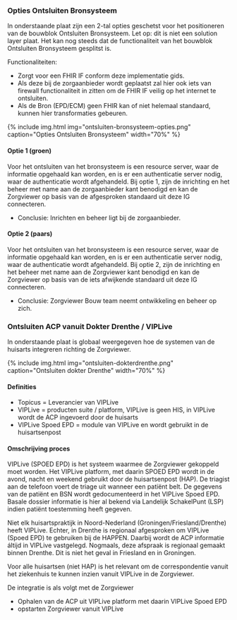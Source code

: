 ### Opties Ontsluiten Bronsysteem

In onderstaande plaat zijn een 2-tal opties geschetst voor het positioneren van de bouwblok Ontsluiten Bronsysteem.
Let op: dit is niet een solution layer plaat. Het kan nog steeds dat de functionaliteit van het bouwblok Ontsluiten Bronsysteem gesplitst is.

Functionaliteiten:
* Zorgt voor een FHIR IF conform deze implementatie gids.
* Als deze bij de zorgaanbieder wordt geplaatst zal hier ook iets van firewall functionaliteit in zitten om de FHIR IF veilig op het internet te ontsluiten.
* Als de Bron (EPD/ECM) geen FHIR kan of niet helemaal standaard, kunnen hier transformaties gebeuren.

{% include img.html img="ontsluiten-bronsysteem-opties.png" caption="Opties Ontsluiten Bronsysteem" width="70%" %}

#### Optie 1 (groen)
Voor het ontsluiten van het bronsysteem is een resource server, waar de informatie opgehaald kan worden, en is er een authenticatie server nodig, waar de authenticatie wordt afgehandeld. Bij optie 1, zijn de inrichting en het beheer met name aan de zorgaanbieder kant benodigd en kan de Zorgviewer op basis van de afgesproken standaard uit deze IG connecteren. 

* Conclusie: Inrichten en beheer ligt bij de zorgaanbieder.

#### Optie 2 (paars)
Voor het ontsluiten van het bronsysteem is een resource server, waar de informatie opgehaald kan worden, en is er een authenticatie server nodig, waar de authenticatie wordt afgehandeld. Bij optie 2, zijn de inrichting en het beheer met name aan de Zorgviewer kant benodigd en kan de Zorgviewer op basis van de iets afwijkende standaard uit deze IG connecteren. 

* Conclusie: Zorgviewer Bouw team neemt ontwikkeling en beheer op zich.

### Ontsluiten ACP vanuit Dokter Drenthe / VIPLive

In onderstaande plaat is globaal weergegeven hoe de systemen van de huisarts integreren richting de Zorgviewer.

{% include img.html img="ontsluiten-dokterdrenthe.png" caption="Ontsluiten dokter Drenthe" width="70%" %}

#### Definities
* Topicus = Leverancier van VIPLive
* VIPLive = producten suite / platform, VIPLive is geen HIS, in VIPLive wordt de ACP ingevoerd door de huisarts
* VIPLive Spoed EPD = module van VIPLive en wordt gebruikt in de huisartsenpost

#### Omschrijving proces
VIPLive (SPOED EPD) is het systeem waarmee de Zorgviewer gekoppeld moet worden. Het VIPLive platform, met daarin SPOED EPD wordt in de avond, nacht en weekend gebruikt door de huisartsenpost (HAP). De triagist aan de telefoon voert de triage uit wanneer een patiënt belt. De gegevens van de patiënt en BSN wordt gedocumenteerd in het VIPLive Spoed EPD. Basale dossier informatie is hier al bekend via Landelijk SchakelPunt (LSP) indien patiënt toestemming heeft gegeven.
 
Niet elk huisartspraktijk in Noord-Nederland (Groningen/Friesland/Drenthe) heeft VIPLive. Echter, in Drenthe is regionaal afgesproken om VIPLive (Spoed EPD) te gebruiken bij de HAPPEN. Daarbij wordt de ACP informatie áltijd in VIPLive vastgelegd. Nogmaals, deze afspraak is regionaal gemaakt binnen Drenthe. Dit is niet het geval in Friesland en in Groningen.

Voor alle huisartsen (niet HAP) is het relevant om de correspondentie vanuit het ziekenhuis te kunnen inzien vanuit VIPLive in de Zorgviewer. 

De integratie is als volgt met de Zorgviewer
* Ophalen van de ACP uit VIPLive platform met daarin VIPLive Spoed EPD
* opstarten Zorgviewer vanuit VIPLive

 